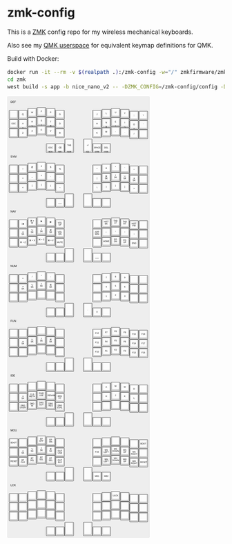 # zmk-config

This is a [ZMK](https://zmk.dev) config repo for my wireless mechanical keyboards.

Also see my [QMK userspace](https://github.com/jbarr21/qmk_userspace/) for equivalent keymap definitions for QMK.

Build with Docker:
```sh
docker run -it --rm -v $(realpath .):/zmk-config -w="/" zmkfirmware/zmk-dev-arm:3.0-branch /bin/bash
cd zmk
west build -s app -b nice_nano_v2 -- -DZMK_CONFIG=/zmk-config/config -DSHIELD=ffkb
```

![ZMK Layout](keyboard-layout.png)
